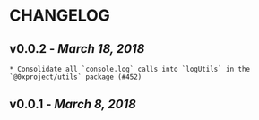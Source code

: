 # CHANGELOG

## v0.0.2 - _March 18, 2018_

    * Consolidate all `console.log` calls into `logUtils` in the `@0xproject/utils` package (#452)

## v0.0.1 - _March 8, 2018_
